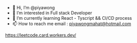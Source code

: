 - 👋 Hi, I’m @piyawong
- 👀 I’m interested in Full stack Developer 
- 🌱 I’m currently learning React - Tyscript && CI/CD process
- 📫 How to reach me email : piyawongmahat@hotmail.com
<!---
piyawong/piyawong is a ✨ special ✨ repository because its `README.md` (this file) appears on your GitHub profile.
You can click the Preview link to take a look at your changes.
--->

https://leetcode.card.workers.dev/
